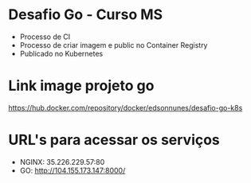 # Desafio Go - Curso MS

* Processo de CI
* Processo de criar imagem e public no Container Registry
* Publicado no Kubernetes


# Link image projeto go
https://hub.docker.com/repository/docker/edsonnunes/desafio-go-k8s

# URL's para acessar os serviços

* NGINX: 35.226.229.57:80
* GO: http://104.155.173.147:8000/
